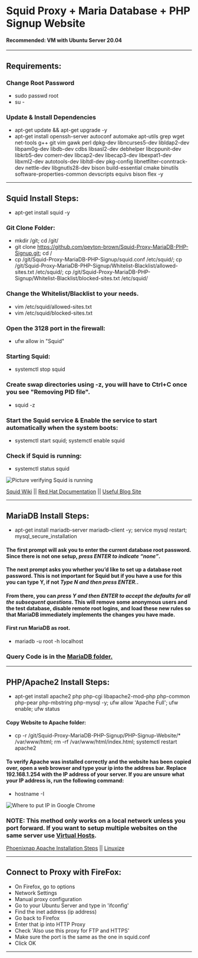 # Squid Proxy + Maria Database + PHP Signup Website
#### Recommended: VM with Ubuntu Server 20.04
---

## Requirements:

### Change Root Password
- sudo passwd root
- su -

### Update & Install Dependencies
- apt-get update && apt-get upgrade -y         
- apt-get install openssh-server autoconf automake apt-utils grep wget net-tools g++ git vim gawk perl dpkg-dev libncurses5-dev libldap2-dev libpam0g-dev libdb-dev cdbs libsasl2-dev debhelper libcppunit-dev libkrb5-dev comerr-dev libcap2-dev libecap3-dev libexpat1-dev libxml2-dev autotools-dev libltdl-dev pkg-config libnetfilter-conntrack-dev nettle-dev libgnutls28-dev bison build-essential cmake binutils software-properties-common devscripts equivs bison flex -y        

---

## Squid Install Steps:
- apt-get install squid -y         

### Git Clone Folder:
- mkdir /git; cd /git/       
- git clone https://github.com/peyton-brown/Squid-Proxy-MariaDB-PHP-Signup.git; cd /             
- cp /git/Squid-Proxy-MariaDB-PHP-Signup/squid.conf /etc/squid/; cp /git/Squid-Proxy-MariaDB-PHP-Signup/Whitelist-Blacklist/allowed-sites.txt /etc/squid/; cp /git/Squid-Proxy-MariaDB-PHP-Signup/Whitelist-Blacklist/blocked-sites.txt /etc/squid/      

### Change the Whitelist/Blacklist to your needs.
- vim /etc/squid/allowed-sites.txt         
- vim /etc/squid/blocked-sites.txt

### Open the 3128 port in the firewall:
- ufw allow in "Squid"    

### Starting Squid:  
- systemctl stop squid        

### Create swap directories using -z, you will have to Ctrl+C once you see "Removing PID file".     
- squid -z          

### Start the Squid service & Enable the service to start automatically when the system boots:        
- systemctl start squid; systemctl enable squid        

### Check if Squid is running:       
- systemctl status squid       

![Picture verifying Squid is running](https://i.imgur.com/zVzTrVH.png)

[Squid Wiki](https://wiki.squid-cache.org/SquidFaq/InstallingSquid) || [Red Hat Documentation](https://access.redhat.com/documentation/en-us/red_hat_enterprise_linux/7/html/networking_guide/configuring-the-squid-caching-proxy-server) || [Useful Blog Site](http://jitenjha.blogspot.com/2014/01/configure-squid-proxy-server.html)

---

## MariaDB Install Steps:     
- apt-get install mariadb-server mariadb-client -y; service mysql restart; mysql_secure_installation      

#### The first prompt will ask you to enter the current database root password. Since there is not one setup, ***press ENTER to indicate “none”***.

#### The next prompt asks you whether you’d like to set up a database root password. This is not important for Squid but if you have a use for this you can type Y, if not ***Type N and then press ENTER.***.

#### From there, you can ***press Y and then ENTER to accept the defaults for all the subsequent questions***. This will remove some anonymous users and the test database, disable remote root logins, and load these new rules so that MariaDB immediately implements the changes you have made.  

#### First run MariaDB as root.
- mariadb -u root -h localhost      

### Query Code is in the [MariaDB folder.](https://github.com/peyton-brown/Squid-Proxy-MariaDB-PHP-Signup/blob/main/MariaDB/make-db.sql)

---

## PHP/Apache2 Install Steps:
- apt-get install apache2 php php-cgi libapache2-mod-php php-common php-pear php-mbstring php-mysql -y; ufw allow 'Apache Full'; ufw enable; ufw status       

#### Copy Website to Apache folder:
- cp -r /git/Squid-Proxy-MariaDB-PHP-Signup/PHP-Signup-Website/* /var/www/html; rm -rf /var/www/html/index.html; systemctl restart apache2            

#### To verify Apache was installed correctly and the website has been copied over, open a web browser and type your ip into the address bar. Replace 192.168.1.254 with the IP address of your server. If you are unsure what your IP address is, run the following command:       
- hostname -I           

![Where to put IP in Google Chrome](https://i.imgur.com/zVzTrVH.png)

### NOTE: This method only works on a local network unless you port forward. If you want to setup multiple websites on the same server use [Virtual Hosts](https://linuxize.com/post/how-to-install-apache-on-ubuntu-20-04/#setting-up-a-virtual-host).

[Phoenixnap Apache Installation Steps](https://phoenixnap.com/kb/how-to-install-apache-web-server-on-ubuntu-18-04) || [Linuxize](https://linuxize.com/post/how-to-install-apache-on-ubuntu-20-04/)

---

## Connect to Proxy with FireFox:

- On Firefox, go to options   
- Network Settings   
- Manual proxy configuration   
- Go to your Ubuntu Server and type in 'ifconfig'   
- Find the inet address (ip address)   
- Go back to Firefox   
- Enter that ip into HTTP Proxy   
- Check 'Also use this proxy for FTP and HTTPS'   
- Make sure the port is the same as the one in squid.conf   
- Click OK   

---
